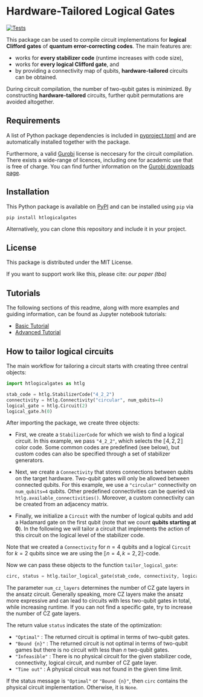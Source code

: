 # Hardware-Tailored Logical Gates
[![Tests](https://github.com/erkue/htlogicalgates/actions/workflows/run-tests.yml/badge.svg)](https://github.com/erkue/htlogicalgates/actions/workflows/run-tests.yml)

This package can be used to compile circuit implementations for **logical Clifford gates** of **quantum error-correcting codes**. The main features are:

- works for **every stabilizer code** (runtime increases with code size),
- works for **every logical Clifford gate**, and
- by providing a connectivity map of qubits, **hardware-tailored** circuits can be obtained.

During circuit compilation, the number of two-qubit gates is minimized. By constructing **hardware-tailored** circuits, further qubit permutations are avoided altogether.  

## Requirements

A list of Python package dependencies is included in [pyproject.toml](pyproject.toml) and are automatically installed together with the package.

Furthermore, a valid [Gurobi](https://www.gurobi.com/) license is neccesary for the circuit compilation. There exists a wide-range of licences, including one for academic use that is free of charge. You can find further information on the [Gurobi downloads page](https://www.gurobi.com/downloads/).

## Installation

This Python package is available on [PyPI](https://pypi.org/project/htlogicalgates/) and can be installed using `pip` via

```
pip install htlogicalgates
```
Alternatively, you can clone this repository and include it in your project.

## License 

This package is distributed under the MIT License.

If you want to support work like this, please cite: _our paper (tba)_

## Tutorials

The following sections of this readme, along with more examples and guiding information, can be found as Jupyter notebook tutorials:
- [Basic Tutorial](doc/tutorial.ipynb)
- [Advanced Tutorial](doc/tutorial_tailor_multiple_gates.ipynb)




## How to tailor logical circuits

The main workflow for tailoring a circuit starts with creating three central objects:

```py
import htlogicalgates as htlg

stab_code = htlg.StabilizerCode("4_2_2")
connectivity = htlg.Connectivity("circular", num_qubits=4)
logical_gate = htlg.Circuit(2)
logical_gate.h(0)
```

After importing the package, we create three objects:

- First, we create a `StabilizerCode` for which we wish to find a logical circuit. In this example, we pass `"4_2_2"`, which selects the $⟦4,2,2⟧$ color code. Some common codes are predefined (see below), but custom codes can also be specified through a set of stabilizer generators. 

- Next, we create a `Connectivity` that stores connections between qubits on the target hardware. Two-qubit gates will only be allowed between connected qubits. For this example, we use a `"circular"` connectivity on `num_qubits=4` qubits. Other predefined connectivities can be queried via `htlg.available_connectivities()`. Moreover, a custom connectivity can be created from an adjacency matrix. 

- Finally, we initialize a `Circuit` with the number of logical qubits and add a Hadamard gate on the first qubit (note that we count **qubits starting at 0**). In the following we will tailor a circuit that implements the action of this circuit on the logical level of the stabilizer code.

Note that we created a `Connectivity` for $n=4$ qubits and a logical `Circuit` for $k=2$ qubits since we are using the $⟦n=4,k=2,2⟧$-code.

Now we can pass these objects to the function `tailor_logical_gate`:
```py
circ, status = htlg.tailor_logical_gate(stab_code, connectivity, logical_gate, num_cz_layers=2)
```
The parameter `num_cz_layers` determines the number of CZ gate layers in the ansatz circuit. Generally speaking, more CZ layers make the ansatz more expressive and can lead to circuits with less two-qubit gates in total, while increasing runtime. If you can not find a specific gate, try to increase the number of CZ gate layers.

The return value `status` indicates the state of the optimization:

- `"Optimal"` : The returned circuit is optimal in terms of two-qubit gates.
- `"Bound {n}"` : The returned circuit is not optimal in terms of two-qubit games but there is no circuit with less than $n$ two-qubit gates.
- `"Infeasible"` : There is no physical circuit for the given stabilizer code, connectivity, logical circuit, and number of CZ gate layer.
- `"Time out"` : A physical circuit was not found in the given time limit.

If the status message is `"Optimal"` or `"Bound {n}"`, then `circ` contains the physical circuit implementation. Otherwise, it is `None`.
